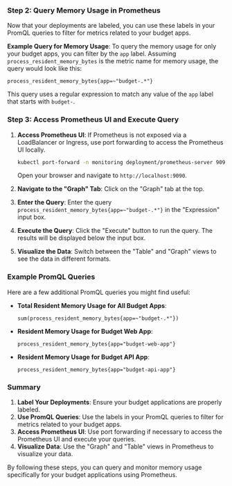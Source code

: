 ### Step 2: Query Memory Usage in Prometheus

Now that your deployments are labeled, you can use these labels in your PromQL queries to filter for metrics related to your budget apps.

**Example Query for Memory Usage**:
To query the memory usage for only your budget apps, you can filter by the `app` label. Assuming `process_resident_memory_bytes` is the metric name for memory usage, the query would look like this:

```promql
process_resident_memory_bytes{app=~"budget-.*"}
```

This query uses a regular expression to match any value of the `app` label that starts with `budget-`.

### Step 3: Access Prometheus UI and Execute Query

1. **Access Prometheus UI**:
   If Prometheus is not exposed via a LoadBalancer or Ingress, use port forwarding to access the Prometheus UI locally.

   ```bash
   kubectl port-forward -n monitoring deployment/prometheus-server 9090:9090
   ```

   Open your browser and navigate to `http://localhost:9090`.

2. **Navigate to the "Graph" Tab**:
   Click on the "Graph" tab at the top.

3. **Enter the Query**:
   Enter the query `process_resident_memory_bytes{app=~"budget-.*"}` in the "Expression" input box.

4. **Execute the Query**:
   Click the "Execute" button to run the query. The results will be displayed below the input box.

5. **Visualize the Data**:
   Switch between the "Table" and "Graph" views to see the data in different formats.

### Example PromQL Queries

Here are a few additional PromQL queries you might find useful:

- **Total Resident Memory Usage for All Budget Apps**:

  ```promql
  sum(process_resident_memory_bytes{app=~"budget-.*"})
  ```

- **Resident Memory Usage for Budget Web App**:

  ```promql
  process_resident_memory_bytes{app="budget-web-app"}
  ```

- **Resident Memory Usage for Budget API App**:
  ```promql
  process_resident_memory_bytes{app="budget-api-app"}
  ```

### Summary

1. **Label Your Deployments**: Ensure your budget applications are properly labeled.
2. **Use PromQL Queries**: Use the labels in your PromQL queries to filter for metrics related to your budget apps.
3. **Access Prometheus UI**: Use port forwarding if necessary to access the Prometheus UI and execute your queries.
4. **Visualize Data**: Use the "Graph" and "Table" views in Prometheus to visualize your data.

By following these steps, you can query and monitor memory usage specifically for your budget applications using Prometheus.
